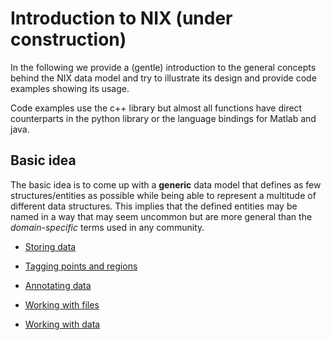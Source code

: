 # Introduction to NIX (under construction)

In the following we provide a (gentle) introduction to the general
concepts behind the NIX data model and try to illustrate its design
and provide code examples showing its usage.

Code examples use the c++ library but almost all functions have direct
counterparts in the python library or the language bindings for Matlab
and java.

## Basic idea

The basic idea is to come up with a **generic** data model that
defines as few structures/entities as possible while being able to
represent a multitude of different data structures.  This implies that
the defined entities may be named in a way that may seem uncommon but
are more general than the *domain-specific* terms used in any
community.

* [Storing data](./storing_data.md)
* [Tagging points and regions](./tagging.md)
* [Annotating data](./annotating.md)

* [Working with files](./file_handling.md)
* [Working with data](./data_handling.md)
